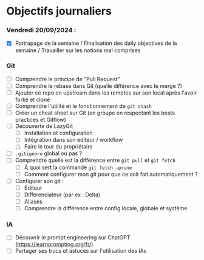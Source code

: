 # Objectifs journaliers

### Vendredi 20/09/2024 :

- [x] Rattrapage de la semaine / Finalisation des daily objectives de la semaine / Travailler sur les notions mal comprises

### Git

- [ ] Comprendre le principe de "Pull Request"
- [ ] Comprendre le rebase dans Git (quelle différence avec le merge ?)
- [ ] Ajouter ce repo en upstream dans les remotes sur son local après l'avoir forké et cloné
- [ ] Comprendre l'utilité et le fonctionnement de `git stash`
- [ ] Créer un cheat sheet sur Git (en groupe en respectant les bests practices et Gitflow)
- [ ] Découverte de LazyGit 
  - [ ] Installation et configuration
  - [ ] Intégration dans son editeur / workflow
  - [ ] Faire le tour du propriétaire
- [ ] `.gitignore` global ou pas ?
- [ ] Comprendre quelle est la différence entre `git pull` et `git fetch`
  - [ ] À quoi sert la commande `git fetch —prune`
  - [ ] Comment configurer mon git pour que ce soit fait automatiquement ?
- [ ] Configurer son git :
  - [ ] Editeur
  - [ ] Différenciateur (par ex : Delta)
  - [ ] Aliases
  - [ ] Comprendre la différence entre config locale, globale et système

### IA

- [ ] Découvrir le prompt engineering sur ChatGPT (https://learnprompting.org/fr/)
- [ ] Partager ses trucs et astuces sur l'utilisation des IAs